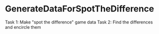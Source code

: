 # GenerateDataForSpotTheDifference
Task 1: Make "spot the difference" game data
Task 2: Find the differences and encircle them
